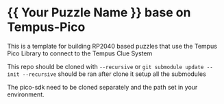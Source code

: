 # {{ Your Puzzle Name }} base on Tempus-Pico

This is a template for building RP2040 based puzzles that use the Tempus Pico Library to connect to the Tempus Clue System

This repo should be cloned with `--recursive` or `git submodule update --init --recursive` should be ran after clone it setup all the submodules

The pico-sdk need to be cloned separately and the path set in your environment.
